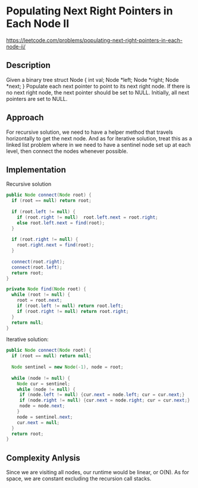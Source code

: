 # Populating Next Right Pointers in Each Node II

https://leetcode.com/problems/populating-next-right-pointers-in-each-node-ii/


## Description
Given a binary tree
struct Node {
  int val;
  Node *left;
  Node *right;
  Node *next;
}
Populate each next pointer to point to its next right node. If there is no next right node, the next pointer should be set to NULL.
Initially, all next pointers are set to NULL.

## Approach
For recursive solution, we need to have a helper method that travels horizontally to get the next node. And as for iterative solution, treat this as a linked list problem where in we need to have a sentinel node set up at each level, then connect the nodes whenever possible.

## Implementation
Recursive solution
```java
public Node connect(Node root) {
  if (root == null) return root;
  
  if (root.left != null) {
    if (root.right != null)  root.left.next = root.right;
    else root.left.next = find(root);
  }
  
  if (root.right != null) {
    root.right.next = find(root);
  }
  
  connect(root.right);
  connect(root.left);
  return root;
}

private Node find(Node root) {
  while (root != null) {
    root = root.next;
    if (root.left != null) return root.left;
    if (root.right != null) return root.right;
  }
  return null;
}
```

Iterative solution:
```java
public Node connect(Node root) {
  if (root == null) return null;
  
  Node sentinel = new Node(-1), node = root;
  
  while (node != null) {
    Node cur = sentinel;
    while (node != null) {
     if (node.left != null) {cur.next = node.left; cur = cur.next;}
     if (node.right != null) {cur.next = node.right; cur = cur.next;}
     node = node.next;
    }
    node = sentinel.next;
    cur.next = null;
  }
  return root;
}
```

## Complexity Anlysis
Since we are visiting all nodes, our runtime would be linear, or O(N). As for space, we are constant excluding the recursion call stacks.
